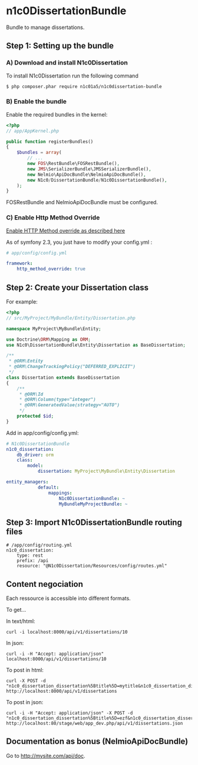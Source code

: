 n1c0DissertationBundle
======================

Bundle to manage dissertations.

Step 1: Setting up the bundle
-----------------------------

### A) Download and install N1c0Dissertation

To install N1c0Dissertation run the following command

``` bash
$ php composer.phar require n1c01a5/n1c0dissertation-bundle
```

### B) Enable the bundle

Enable the required bundles in the kernel:

``` php
<?php
// app/AppKernel.php

public function registerBundles()
{
    $bundles = array(
        // ...
        new FOS\RestBundle\FOSRestBundle(),
        new JMS\SerializerBundle\JMSSerializerBundle(),
        new Nelmio\ApiDocBundle\NelmioApiDocBundle(),
        new N1c0/DissertationBundle/N1c0DissertationBundle(),
    );
}
```
FOSRestBundle and NelmioApiDocBundle must be configured.

### C) Enable Http Method Override

[Enable HTTP Method override as described here](http://symfony.com/doc/master/cookbook/routing/method_parameters.html#faking-the-method-with-method)

As of symfony 2.3, you just have to modify your config.yml :

``` yaml
# app/config/config.yml

framework:
    http_method_override: true
```
    

Step 2: Create your Dissertation class
--------------------------------------


For example:

``` php
<?php
// src/MyProject/MyBundle/Entity/Dissertation.php

namespace MyProject\MyBundle\Entity;

use Doctrine\ORM\Mapping as ORM;
use N1c0\DissertationBundle\Entity\Dissertation as BaseDissertation;

/**
 * @ORM\Entity
 * @ORM\ChangeTrackingPolicy("DEFERRED_EXPLICIT")
 */
class Dissertation extends BaseDissertation
{
    /**
     * @ORM\Id
     * @ORM\Column(type="integer")
     * @ORM\GeneratedValue(strategy="AUTO")
     */
    protected $id;
}
```

Add in app/config/config.yml:
``` yaml
# N1c0DissertationBundle
n1c0_dissertation:
    db_driver: orm
    class:
        model:
            dissertation: MyProject\MyBundle\Entity\Dissertation

entity_managers:
            default:
                mappings:
                    N1c0DissertationBundle: ~
                    MyBundleMyProjectBundle: ~
```

Step 3: Import N1c0DissertationBundle routing files
---------------------------------------------------

```
# /app/config/routing.yml
n1c0_dissertation:
    type: rest
    prefix: /api
    resource: "@N1c0Dissertation/Resources/config/routes.yml"
```

Content negociation
-------------------

Each ressource is accessible into different formats.

To get...

In text/html:
```
curl -i localhost:8000/api/v1/dissertations/10
```

In json:
```
curl -i -H "Accept: application/json" localhost:8000/api/v1/dissertations/10
```

To post in html:

```
curl -X POST -d "n1c0_dissertation_dissertation%5Btitle%5D=mytitle&n1c0_dissertation_dissertation%5Bbody%5D=mybody" http://localhost:8000/api/v1/dissertations
```

To post in json:
```
curl -i -H "Accept: application/json" -X POST -d "n1c0_dissertation_dissertation%5Btitle%5D=ezf&n1c0_dissertation_dissertation%5Bbody%5D=nicog" http://localhost:80/stage/web/app_dev.php/api/v1/dissertations.json
```

Documentation as bonus (NelmioApiDocBundle)
-------------------------------------------

Go to http://mysite.com/api/doc.
